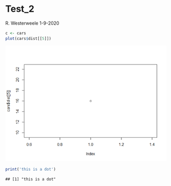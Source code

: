 Test\_2
================
R. Westerweele
1-9-2020

``` r
c <- cars
plot(cars$dist[[5]])
```

![](test_2_files/figure-gfm/unnamed-chunk-1-1.png)<!-- -->

``` r
print('this is a dot')
```

    ## [1] "this is a dot"
